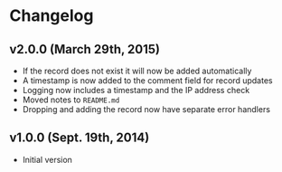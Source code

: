 # Changelog

## v2.0.0 (March 29th, 2015)

* If the record does not exist it will now be added automatically
* A timestamp is now added to the comment field for record updates
* Logging now includes a timestamp and the IP address check
* Moved notes to `README.md`
* Dropping and adding the record now have separate error handlers

## v1.0.0 (Sept. 19th, 2014)

* Initial version
